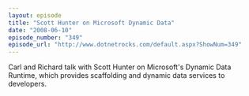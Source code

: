 ```yaml
---
layout: episode
title: "Scott Hunter on Microsoft Dynamic Data"
date: "2008-06-10"
episode_number: "349"
episode_url: "http://www.dotnetrocks.com/default.aspx?ShowNum=349"
---
```


Carl and Richard talk with Scott Hunter on Microsoft's Dynamic Data Runtime, which provides scaffolding and dynamic data services to developers.
